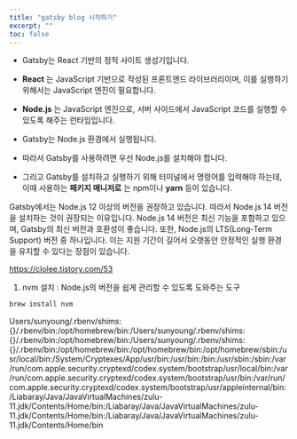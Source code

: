 ```yaml
---
title: "gatsby blog 시작하기"
excerpt: ""
toc: false
---
```


- Gatsby는 React 기반의 정적 사이트 생성기입니다.
- **React** 는 JavaScript 기반으로 작성된 프론트엔드 라이브러리이며, 이를 실행하기 위해서는 JavaScript 엔진이 필요합니다.
- **Node.js** 는 JavaScript 엔진으로, 서버 사이드에서 JavaScript 코드를 실행할 수 있도록 해주는 런타임입니다.

- Gatsby는 Node.js 환경에서 실행됩니다.
- 따라서 Gatsby를 사용하려면 우선 Node.js를 설치해야 합니다.
- 그리고 Gatsby를 설치하고 실행하기 위해 터미널에서 명령어를 입력해야 하는데, 이때 사용하는 **패키지 매니저로** 는 npm이나 **yarn** 등이 있습니다.

Gatsby에서는 Node.js 12 이상의 버전을 권장하고 있습니다. 따라서 Node.js 14 버전을 설치하는 것이 권장되는 이유입니다. Node.js 14 버전은 최신 기능을 포함하고 있으며, Gatsby의 최신 버전과 호환성이 좋습니다. 또한, Node.js의 LTS(Long-Term Support) 버전 중 하나입니다. 이는 지원 기간이 길어서 오랫동안 안정적인 실행 환경을 유지할 수 있다는 장점이 있습니다.


https://clolee.tistory.com/53

1. nvm 설치 : Node.js의 버전을 쉽게 관리할 수 있도록 도와주는 도구

```bash
brew install nvm
```


Users/sunyoung/.rbenv/shims:{}/.rbenv/bin:/opt/homebrew/bin:/Users/sunyoung/.rbenv/shims:{}/.rbenv/bin:/opt/homebrew/bin:/Users/sunyoung/.rbenv/shims:{}/.rbenv/bin:/opt/homebrew/bin:/opt/homebrew/bin:/opt/homebrew/sbin:/usr/local/bin:/System/Cryptexes/App/usr/bin:/usr/bin:/bin:/usr/sbin:/sbin:/var/run/com.apple.security.cryptexd/codex.system/bootstrap/usr/local/bin:/var/run/com.apple.security.cryptexd/codex.system/bootstrap/usr/bin:/var/run/com.apple.security.cryptexd/codex.system/bootstrap/usr/appleinternal/bin:/Liabaray/Java/JavaVirtualMachines/zulu-11.jdk/Contents/Home/bin:/Liabaray/Java/JavaVirtualMachines/zulu-11.jdk/Contents/Home/bin:/Liabaray/Java/JavaVirtualMachines/zulu-11.jdk/Contents/Home/bin
